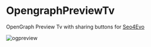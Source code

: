 # OpengraphPreviewTv
OpenGraph Preview Tv with sharing buttons for [Seo4Evo](https://github.com/Nicola1971/Seo4Evo)

![ogpreview](https://user-images.githubusercontent.com/7342798/34990346-178bf698-fac6-11e7-8f7d-00ba2704c55a.png)

